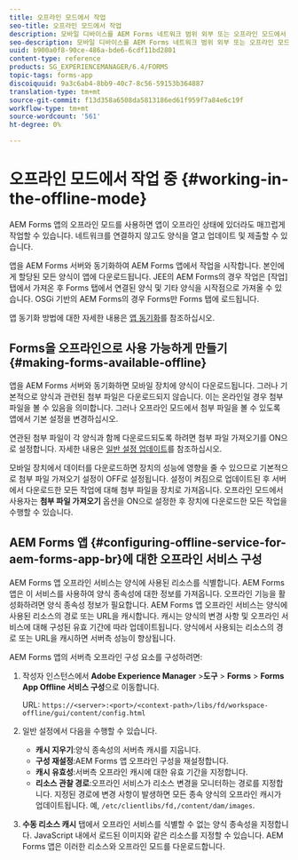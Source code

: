 ```yaml
---
title: 오프라인 모드에서 작업
seo-title: 오프라인 모드에서 작업
description: 모바일 디바이스를 AEM Forms 네트워크 범위 외부 또는 오프라인 모드에서 오프라인으로 전환하고 AEM Forms 앱에서 작업
seo-description: 모바일 디바이스를 AEM Forms 네트워크 범위 외부 또는 오프라인 모드에서 오프라인으로 전환하고 AEM Forms 앱에서 작업
uuid: b900a0f8-90ce-486a-bde6-6cdf11bd2801
content-type: reference
products: SG_EXPERIENCEMANAGER/6.4/FORMS
topic-tags: forms-app
discoiquuid: 9a3c6ab4-8bb9-40c7-8c56-59153b364887
translation-type: tm+mt
source-git-commit: f13d358a6508da5813186ed61f959f7a84e6c19f
workflow-type: tm+mt
source-wordcount: '561'
ht-degree: 0%

---
```



# 오프라인 모드에서 작업 중 {#working-in-the-offline-mode}

AEM Forms 앱의 오프라인 모드를 사용하면 앱이 오프라인 상태에 있더라도 매끄럽게 작업할 수 있습니다. 네트워크를 연결하지 않고도 양식을 열고 업데이트 및 제출할 수 있습니다.

앱을 AEM Forms 서버와 동기화하여 AEM Forms 앱에서 작업을 시작합니다. 본인에게 할당된 모든 양식이 앱에 다운로드됩니다. JEE의 AEM Forms의 경우 작업은 [작업] 탭에서 가져온 후 Forms 탭에서 연결된 양식 및 기타 양식을 시작점으로 가져올 수 있습니다. OSGi 기반의 AEM Forms의 경우 Forms만 Forms 탭에 로드됩니다.

앱 동기화 방법에 대한 자세한 내용은 [앱 동기화](/help/forms/using/sync-app.md)를 참조하십시오.

## Forms을 오프라인으로 사용 가능하게 만들기 {#making-forms-available-offline}

앱을 AEM Forms 서버와 동기화하면 모바일 장치에 양식이 다운로드됩니다. 그러나 기본적으로 양식과 관련된 첨부 파일은 다운로드되지 않습니다. 이는 온라인일 경우 첨부 파일을 볼 수 있음을 의미합니다. 그러나 오프라인 모드에서 첨부 파일을 볼 수 있도록 앱에서 기본 설정을 변경하십시오.

연관된 첨부 파일이 각 양식과 함께 다운로드되도록 하려면 첨부 파일 가져오기를 ON으로 설정합니다. 자세한 내용은 [일반 설정 업데이트](/help/forms/using/update-general-settings.md)를 참조하십시오.

모바일 장치에서 데이터를 다운로드하면 장치의 성능에 영향을 줄 수 있으므로 기본적으로 첨부 파일 가져오기 설정이 OFF로 설정됩니다. 설정이 켜짐으로 업데이트된 후 서버에서 다운로드한 모든 작업에 대해 첨부 파일을 장치로 가져옵니다. 오프라인 모드에서 사용자는 **첨부 파일 가져오기** 옵션을 ON으로 설정한 후 장치에 다운로드한 모든 작업을 수행할 수 있습니다.

## AEM Forms 앱 {#configuring-offline-service-for-aem-forms-app-br}에 대한 오프라인 서비스 구성

AEM Forms 앱 오프라인 서비스는 양식에 사용된 리소스를 식별합니다. AEM Forms 앱은 이 서비스를 사용하여 양식 종속성에 대한 정보를 가져옵니다. 오프라인 기능을 활성화하려면 양식 종속성 정보가 필요합니다. AEM Forms 앱 오프라인 서비스는 양식에 사용된 리소스의 경로 또는 URL을 캐시합니다. 캐시는 양식의 변경 사항 및 오프라인 서비스에 대해 구성된 유효 기간에 따라 업데이트됩니다. 양식에서 사용되는 리소스의 경로 또는 URL을 캐시하면 서버측 성능이 향상됩니다.

AEM Forms 앱의 서버측 오프라인 구성 요소를 구성하려면:

1. 작성자 인스턴스에서 **Adobe Experience Manager** >**도구** > **Forms** > **Forms App Offline 서비스 구성**&#x200B;으로 이동합니다.

   URL: `https://<server>:<port>/<context-path>/libs/fd/workspace-offline/gui/content/config.html`

1. 일반 설정에서 다음을 수행할 수 있습니다.

   * **캐시 지우기**:양식 종속성의 서버측 캐시를 지웁니다.
   * **구성 재설정**:AEM Forms 앱 오프라인 구성을 재설정합니다.
   * **캐시 유효성**:서버측 오프라인 캐시에 대한 유효 기간을 지정합니다.
   * **리소스 관찰 경로**:오프라인 서비스가 리소스 변경을 모니터하는 경로를 지정합니다. 지정된 경로에 변경 사항이 발생하면 모든 종속 양식의 오프라인 캐시가 업데이트됩니다. 예, `/etc/clientlibs/fd,/content/dam/images`.

1. **수동 리소스 캐시** 탭에서 오프라인 서비스를 식별할 수 없는 양식 종속성을 지정합니다. JavaScript 내에서 로드된 이미지와 같은 리소스를 지정할 수 있습니다. AEM Forms 앱은 이러한 리소스와 오프라인 모드를 다운로드합니다.
